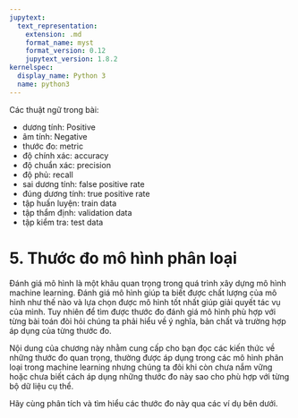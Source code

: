 ```yaml
---
jupytext:
  text_representation:
    extension: .md
    format_name: myst
    format_version: 0.12
    jupytext_version: 1.8.2
kernelspec:
  display_name: Python 3
  name: python3
---
```


Các thuật ngữ trong bài:

* dương tính: Positive
* âm tính: Negative
* thước đo: metric
* độ chính xác: accuracy
* độ chuẩn xác: precision
* độ phủ: recall
* sai dương tính: false positive rate
* đúng dương tính: true positive rate
* tập huấn luyện: train data
* tập thẩm định: validation data
* tập kiểm tra: test data

# 5. Thước đo mô hình phân loại

Đánh giá mô hình là một khâu quan trọng trong quá trình xây dựng mô hình machine learning. Đánh giá mô hình giúp ta biết được chất lượng của mô hình như thế nào và lựa chọn được mô hình tốt nhất giúp giải quyết tác vụ của mình. Tuy nhiên để tìm được thước đo đánh giá mô hình phù hợp với từng bài toán đòi hỏi chúng ta phải hiểu về ý nghĩa, bản chất và trường hợp áp dụng của từng thước đo.

Nội dung của chương này nhằm cung cấp cho bạn đọc các kiến thức về những thước đo quan trọng, thường được áp dụng trong các mô hình phân loại trong machine learning nhưng chúng ta đôi khi còn chưa nắm vững hoặc chưa biết cách áp dụng những thước đo này sao cho phù hợp với từng bộ dữ liệu cụ thể.

Hãy cùng phân tích và tìm hiểu các thước đo này qua các ví dụ bên dưới.